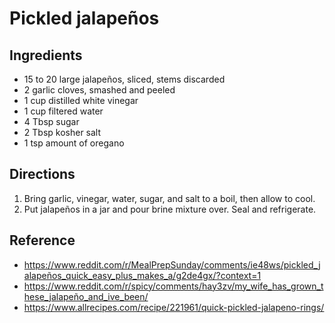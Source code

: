 # Pickled jalapeños

## Ingredients

* 15 to 20 large jalapeños, sliced, stems discarded
* 2 garlic cloves, smashed and peeled
* 1 cup distilled white vinegar
* 1 cup filtered water
* 4 Tbsp sugar
* 2 Tbsp kosher salt
* 1 tsp amount of oregano

## Directions

1. Bring garlic, vinegar, water, sugar, and salt to a boil, then allow to cool.
2. Put jalapeños in a jar and pour brine mixture over. Seal and refrigerate.

## Reference

* <https://www.reddit.com/r/MealPrepSunday/comments/ie48ws/pickled_jalapeños_quick_easy_plus_makes_a/g2de4gx/?context=1>
* <https://www.reddit.com/r/spicy/comments/hay3zv/my_wife_has_grown_these_jalapeño_and_ive_been/>
* <https://www.allrecipes.com/recipe/221961/quick-pickled-jalapeno-rings/>
